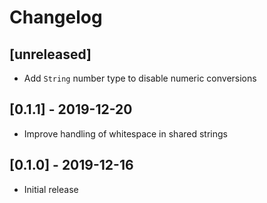 # Changelog

## [unreleased]

- Add `String` number type to disable numeric conversions

## [0.1.1] - 2019-12-20

- Improve handling of whitespace in shared strings

## [0.1.0] - 2019-12-16

- Initial release
